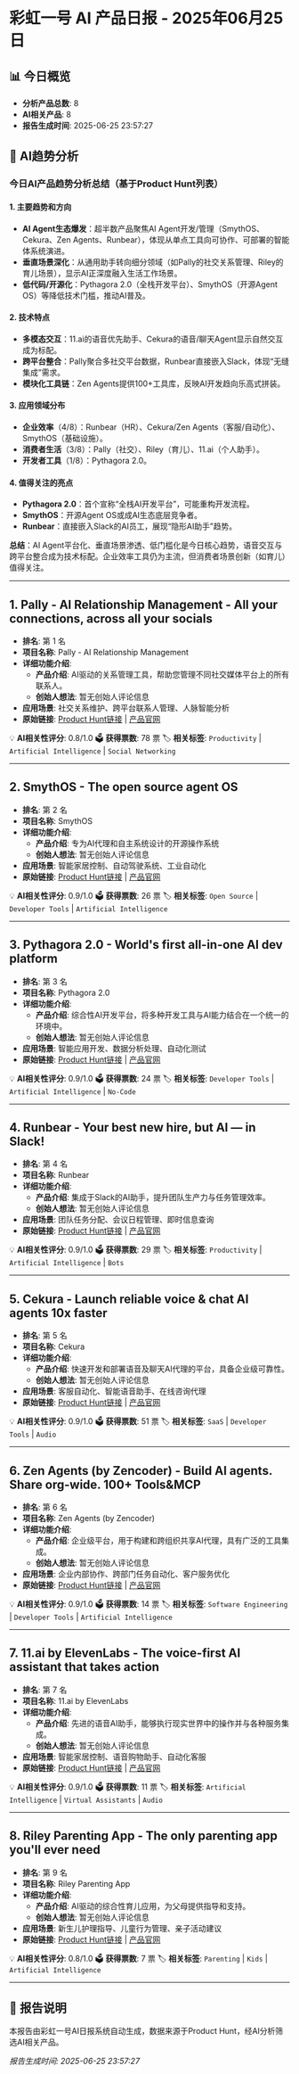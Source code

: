 # 彩虹一号 AI 产品日报 - 2025年06月25日

## 📊 今日概览
- **分析产品总数**: 8
- **AI相关产品**: 8
- **报告生成时间**: 2025-06-25 23:57:27

## 🤖 AI趋势分析
### 今日AI产品趋势分析总结（基于Product Hunt列表）  

#### 1. **主要趋势和方向**  
- **AI Agent生态爆发**：超半数产品聚焦AI Agent开发/管理（SmythOS、Cekura、Zen Agents、Runbear），体现从单点工具向可协作、可部署的智能体系统演进。  
- **垂直场景深化**：从通用助手转向细分领域（如Pally的社交关系管理、Riley的育儿场景），显示AI正深度融入生活工作场景。  
- **低代码/开源化**：Pythagora 2.0（全栈开发平台）、SmythOS（开源Agent OS）等降低技术门槛，推动AI普及。  

#### 2. **技术特点**  
- **多模态交互**：11.ai的语音优先助手、Cekura的语音/聊天Agent显示自然交互成为标配。  
- **跨平台整合**：Pally聚合多社交平台数据，Runbear直接嵌入Slack，体现“无缝集成”需求。  
- **模块化工具链**：Zen Agents提供100+工具库，反映AI开发趋向乐高式拼装。  

#### 3. **应用领域分布**  
- **企业效率**（4/8）：Runbear（HR）、Cekura/Zen Agents（客服/自动化）、SmythOS（基础设施）。  
- **消费者生活**（3/8）：Pally（社交）、Riley（育儿）、11.ai（个人助手）。  
- **开发者工具**（1/8）：Pythagora 2.0。  

#### 4. **值得关注的亮点**  
- **Pythagora 2.0**：首个宣称“全栈AI开发平台”，可能重构开发流程。  
- **SmythOS**：开源Agent OS或成AI生态底层竞争者。  
- **Runbear**：直接嵌入Slack的AI员工，展现“隐形AI助手”趋势。  

**总结**：AI Agent平台化、垂直场景渗透、低门槛化是今日核心趋势，语音交互与跨平台整合成为技术标配。企业效率工具仍为主流，但消费者场景创新（如育儿）值得关注。

---

## 1. Pally - AI Relationship Management - All your connections, across all your socials

- **排名**: 第 1 名
- **项目名称**: Pally - AI Relationship Management
- **详细功能介绍**: 
  - **产品介绍**: AI驱动的关系管理工具，帮助您管理不同社交媒体平台上的所有联系人。
  - **创始人想法**: 暂无创始人评论信息
- **应用场景**: 社交关系维护、跨平台联系人管理、人脉智能分析
- **原始链接**: [Product Hunt链接](https://www.producthunt.com/posts/pally-ai-relationship-management) | [产品官网](https://pally.ai)

💡 **AI相关性评分**: 0.8/1.0
🗳️ **获得票数**: 78 票
🏷️ **相关标签**: `Productivity` | `Artificial Intelligence` | `Social Networking`

---

## 2. SmythOS - The open source agent OS

- **排名**: 第 2 名
- **项目名称**: SmythOS
- **详细功能介绍**: 
  - **产品介绍**: 专为AI代理和自主系统设计的开源操作系统
  - **创始人想法**: 暂无创始人评论信息
- **应用场景**: 智能家居控制、自动驾驶系统、工业自动化
- **原始链接**: [Product Hunt链接](https://www.producthunt.com/posts/smythos) | [产品官网](https://smythos.com)

💡 **AI相关性评分**: 0.9/1.0
🗳️ **获得票数**: 26 票
🏷️ **相关标签**: `Open Source` | `Developer Tools` | `Artificial Intelligence`

---

## 3. Pythagora 2.0 - World's first all-in-one AI dev platform

- **排名**: 第 3 名
- **项目名称**: Pythagora 2.0
- **详细功能介绍**: 
  - **产品介绍**: 综合性AI开发平台，将多种开发工具与AI能力结合在一个统一的环境中。
  - **创始人想法**: 暂无创始人评论信息
- **应用场景**: 智能应用开发、数据分析处理、自动化测试
- **原始链接**: [Product Hunt链接](https://www.producthunt.com/posts/pythagora-2-0) | [产品官网](https://pythagora.ai)

💡 **AI相关性评分**: 0.9/1.0
🗳️ **获得票数**: 24 票
🏷️ **相关标签**: `Developer Tools` | `Artificial Intelligence` | `No-Code`

---

## 4. Runbear - Your best new hire, but AI — in Slack!

- **排名**: 第 4 名
- **项目名称**: Runbear
- **详细功能介绍**: 
  - **产品介绍**: 集成于Slack的AI助手，提升团队生产力与任务管理效率。
  - **创始人想法**: 暂无创始人评论信息
- **应用场景**: 团队任务分配、会议日程管理、即时信息查询
- **原始链接**: [Product Hunt链接](https://www.producthunt.com/posts/runbear) | [产品官网](https://runbear.com)

💡 **AI相关性评分**: 0.9/1.0
🗳️ **获得票数**: 29 票
🏷️ **相关标签**: `Productivity` | `Artificial Intelligence` | `Bots`

---

## 5. Cekura - Launch reliable voice & chat AI agents 10x faster

- **排名**: 第 5 名
- **项目名称**: Cekura
- **详细功能介绍**: 
  - **产品介绍**: 快速开发和部署语音及聊天AI代理的平台，具备企业级可靠性。
  - **创始人想法**: 暂无创始人评论信息
- **应用场景**: 客服自动化、智能语音助手、在线咨询代理
- **原始链接**: [Product Hunt链接](https://www.producthunt.com/posts/cekura) | [产品官网](https://cekura.com)

💡 **AI相关性评分**: 0.9/1.0
🗳️ **获得票数**: 51 票
🏷️ **相关标签**: `SaaS` | `Developer Tools` | `Audio`

---

## 6. Zen Agents (by Zencoder) - Build AI agents. Share org-wide. 100+ Tools&MCP

- **排名**: 第 6 名
- **项目名称**: Zen Agents (by Zencoder)
- **详细功能介绍**: 
  - **产品介绍**: 企业级平台，用于构建和跨组织共享AI代理，具有广泛的工具集成。
  - **创始人想法**: 暂无创始人评论信息
- **应用场景**: 企业内部协作、跨部门任务自动化、客户服务优化
- **原始链接**: [Product Hunt链接](https://www.producthunt.com/posts/zen-agents-by-zencoder) | [产品官网](https://zencoder.ai)

💡 **AI相关性评分**: 0.9/1.0
🗳️ **获得票数**: 14 票
🏷️ **相关标签**: `Software Engineering` | `Developer Tools` | `Artificial Intelligence`

---

## 7. 11.ai by ElevenLabs - The voice-first AI assistant that takes action

- **排名**: 第 7 名
- **项目名称**: 11.ai by ElevenLabs
- **详细功能介绍**: 
  - **产品介绍**: 先进的语音AI助手，能够执行现实世界中的操作并与各种服务集成。
  - **创始人想法**: 暂无创始人评论信息
- **应用场景**: 智能家居控制、语音购物助手、自动化客服
- **原始链接**: [Product Hunt链接](https://www.producthunt.com/posts/11-ai-by-elevenlabs) | [产品官网](https://11.ai)

💡 **AI相关性评分**: 0.9/1.0
🗳️ **获得票数**: 11 票
🏷️ **相关标签**: `Artificial Intelligence` | `Virtual Assistants` | `Audio`

---

## 8. Riley Parenting App - The only parenting app you'll ever need

- **排名**: 第 9 名
- **项目名称**: Riley Parenting App
- **详细功能介绍**: 
  - **产品介绍**: AI驱动的综合性育儿应用，为父母提供指导和支持。
  - **创始人想法**: 暂无创始人评论信息
- **应用场景**: 新生儿护理指导、儿童行为管理、亲子活动建议
- **原始链接**: [Product Hunt链接](https://www.producthunt.com/posts/riley-parenting-app) | [产品官网](https://rileyapp.com)

💡 **AI相关性评分**: 0.8/1.0
🗳️ **获得票数**: 7 票
🏷️ **相关标签**: `Parenting` | `Kids` | `Artificial Intelligence`

---


## 📝 报告说明
本报告由彩虹一号AI日报系统自动生成，数据来源于Product Hunt，经AI分析筛选AI相关产品。

*报告生成时间: 2025-06-25 23:57:27*
